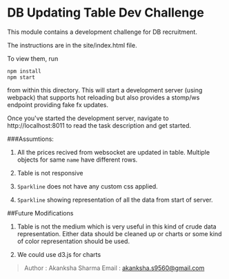 DB Updating Table Dev Challenge
===============================

This module contains a development challenge for DB recruitment.

The instructions are in the site/index.html file.

To view them, run

```
npm install
npm start
```

from within this directory.  This will start a development server (using webpack)
that supports hot reloading but also provides a stomp/ws endpoint providing fake
fx updates.

Once you've started the development server, navigate to http://localhost:8011
to read the task description and get started.

###Assumtions:


1) All the prices recived from websocket are updated in table. Multiple objects for same `name` have different rows.

2) Table is not responsive

3) `Sparkline` does not have any custom css applied.

4) `Sparkline` showing representation of all the data from start of server.


##Future Modifications
1) Table is not the medium which is very useful in this kind of crude data representation. Either data should be cleaned up or charts or some kind of color representation should be used.

2) We could use d3.js for charts



>Author : Akanksha Sharma
>Email : akanksha.s9560@gmail.com
